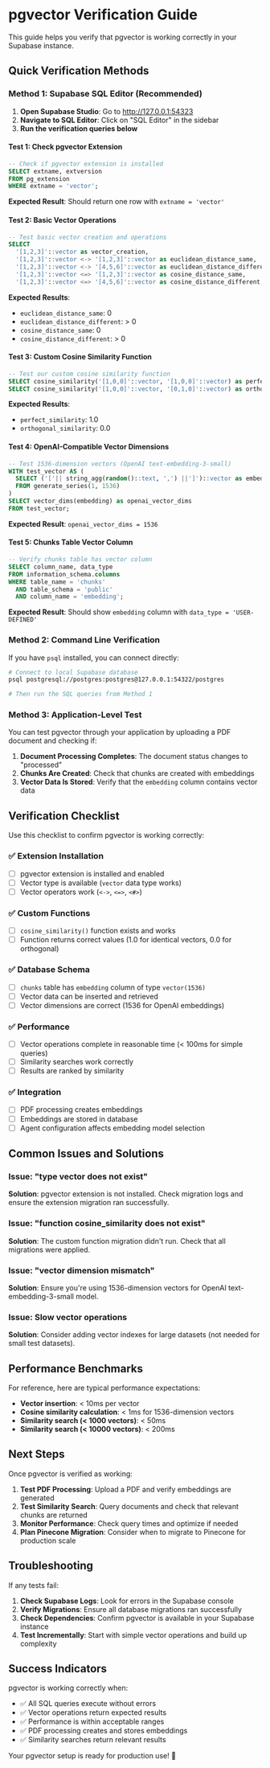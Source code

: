# pgvector Verification Guide

This guide helps you verify that pgvector is working correctly in your Supabase instance.

## Quick Verification Methods

### Method 1: Supabase SQL Editor (Recommended)

1. **Open Supabase Studio**: Go to http://127.0.0.1:54323
2. **Navigate to SQL Editor**: Click on "SQL Editor" in the sidebar
3. **Run the verification queries below**

#### Test 1: Check pgvector Extension
```sql
-- Check if pgvector extension is installed
SELECT extname, extversion 
FROM pg_extension 
WHERE extname = 'vector';
```
**Expected Result**: Should return one row with `extname = 'vector'`

#### Test 2: Basic Vector Operations
```sql
-- Test basic vector creation and operations
SELECT 
  '[1,2,3]'::vector as vector_creation,
  '[1,2,3]'::vector <-> '[1,2,3]'::vector as euclidean_distance_same,
  '[1,2,3]'::vector <-> '[4,5,6]'::vector as euclidean_distance_different,
  '[1,2,3]'::vector <=> '[1,2,3]'::vector as cosine_distance_same,
  '[1,2,3]'::vector <=> '[4,5,6]'::vector as cosine_distance_different;
```
**Expected Results**:
- `euclidean_distance_same`: 0
- `euclidean_distance_different`: > 0
- `cosine_distance_same`: 0
- `cosine_distance_different`: > 0

#### Test 3: Custom Cosine Similarity Function
```sql
-- Test our custom cosine similarity function
SELECT cosine_similarity('[1,0,0]'::vector, '[1,0,0]'::vector) as perfect_similarity;
SELECT cosine_similarity('[1,0,0]'::vector, '[0,1,0]'::vector) as orthogonal_similarity;
```
**Expected Results**:
- `perfect_similarity`: 1.0
- `orthogonal_similarity`: 0.0

#### Test 4: OpenAI-Compatible Vector Dimensions
```sql
-- Test 1536-dimension vectors (OpenAI text-embedding-3-small)
WITH test_vector AS (
  SELECT ('['|| string_agg(random()::text, ',') ||']')::vector as embedding
  FROM generate_series(1, 1536)
)
SELECT vector_dims(embedding) as openai_vector_dims
FROM test_vector;
```
**Expected Result**: `openai_vector_dims = 1536`

#### Test 5: Chunks Table Vector Column
```sql
-- Verify chunks table has vector column
SELECT column_name, data_type 
FROM information_schema.columns 
WHERE table_name = 'chunks' 
  AND table_schema = 'public' 
  AND column_name = 'embedding';
```
**Expected Result**: Should show `embedding` column with `data_type = 'USER-DEFINED'`

### Method 2: Command Line Verification

If you have `psql` installed, you can connect directly:

```bash
# Connect to local Supabase database
psql postgresql://postgres:postgres@127.0.0.1:54322/postgres

# Then run the SQL queries from Method 1
```

### Method 3: Application-Level Test

You can test pgvector through your application by uploading a PDF document and checking if:

1. **Document Processing Completes**: The document status changes to "processed"
2. **Chunks Are Created**: Check that chunks are created with embeddings
3. **Vector Data Is Stored**: Verify that the `embedding` column contains vector data

## Verification Checklist

Use this checklist to confirm pgvector is working correctly:

### ✅ Extension Installation
- [ ] pgvector extension is installed and enabled
- [ ] Vector type is available (`vector` data type works)
- [ ] Vector operators work (`<->`, `<=>`, `<#>`)

### ✅ Custom Functions
- [ ] `cosine_similarity()` function exists and works
- [ ] Function returns correct values (1.0 for identical vectors, 0.0 for orthogonal)

### ✅ Database Schema
- [ ] `chunks` table has `embedding` column of type `vector(1536)`
- [ ] Vector data can be inserted and retrieved
- [ ] Vector dimensions are correct (1536 for OpenAI embeddings)

### ✅ Performance
- [ ] Vector operations complete in reasonable time (< 100ms for simple queries)
- [ ] Similarity searches work correctly
- [ ] Results are ranked by similarity

### ✅ Integration
- [ ] PDF processing creates embeddings
- [ ] Embeddings are stored in database
- [ ] Agent configuration affects embedding model selection

## Common Issues and Solutions

### Issue: "type vector does not exist"
**Solution**: pgvector extension is not installed. Check migration logs and ensure the extension migration ran successfully.

### Issue: "function cosine_similarity does not exist"
**Solution**: The custom function migration didn't run. Check that all migrations were applied.

### Issue: "vector dimension mismatch"
**Solution**: Ensure you're using 1536-dimension vectors for OpenAI text-embedding-3-small model.

### Issue: Slow vector operations
**Solution**: Consider adding vector indexes for large datasets (not needed for small test datasets).

## Performance Benchmarks

For reference, here are typical performance expectations:

- **Vector insertion**: < 10ms per vector
- **Cosine similarity calculation**: < 1ms for 1536-dimension vectors
- **Similarity search (< 1000 vectors)**: < 50ms
- **Similarity search (< 10000 vectors)**: < 200ms

## Next Steps

Once pgvector is verified as working:

1. **Test PDF Processing**: Upload a PDF and verify embeddings are generated
2. **Test Similarity Search**: Query documents and check that relevant chunks are returned
3. **Monitor Performance**: Check query times and optimize if needed
4. **Plan Pinecone Migration**: Consider when to migrate to Pinecone for production scale

## Troubleshooting

If any tests fail:

1. **Check Supabase Logs**: Look for errors in the Supabase console
2. **Verify Migrations**: Ensure all database migrations ran successfully
3. **Check Dependencies**: Confirm pgvector is available in your Supabase instance
4. **Test Incrementally**: Start with simple vector operations and build up complexity

## Success Indicators

pgvector is working correctly when:

- ✅ All SQL queries execute without errors
- ✅ Vector operations return expected results
- ✅ Performance is within acceptable ranges
- ✅ PDF processing creates and stores embeddings
- ✅ Similarity searches return relevant results

Your pgvector setup is ready for production use! 🎉
